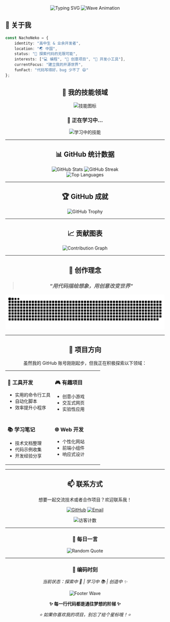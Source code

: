 <div align="center">

<!-- 动态打字效果标题 -->
<img src="https://readme-typing-svg.demolab.com?font=Fira+Code&size=32&duration=2800&pause=2000&color=A277FF&center=true&vCenter=true&width=940&lines=你好啊！👋+我是+NachoNeko;高中生+%7C+代码爱好者+%7C+创意实现者" alt="Typing SVG" />

<!-- 波浪分隔线 -->
<img src="https://raw.githubusercontent.com/mayhemantt/mayhemantt/Update/svg/Bottom.svg" alt="Wave Animation" />

</div>

## 🎯 关于我

```typescript
const NachoNeko = {
    identity: "高中生 & 业余开发者",
    location: "🌏 中国",
    status: "🚀 探索代码的无限可能",
    interests: ["💻 编程", "🎨 创意项目", "🔧 开发小工具"],
    currentFocus: "建立我的开源世界",
    funFact: "代码写得好，bug 少不了 😄"
};
```

<div align="center">

## 💫 我的技能领域

<img src="https://skillicons.dev/icons?i=py,js,html,css,git,github,vscode,linux&theme=dark" alt="技能图标" />

### 🌱 正在学习中...

<img src="https://skillicons.dev/icons?i=react,nodejs,typescript,docker&theme=dark" alt="学习中的技能" />

</div>

---

<div align="center">

## 📊 GitHub 统计数据

<!-- GitHub Stats Card -->
<img height="180em" src="https://github-readme-stats.vercel.app/api?username=imNachoNeko&show_icons=true&theme=radical&include_all_commits=true&count_private=true&hide_border=true&bg_color=0D1117&title_color=A277FF&icon_color=61DAFB&text_color=FFF" alt="GitHub Stats" />

<!-- GitHub Streak Stats -->
<img height="180em" src="https://github-readme-streak-stats.herokuapp.com/?user=imNachoNeko&theme=radical&hide_border=true&background=0D1117&stroke=A277FF&ring=A277FF&fire=FFB86C&currStreakLabel=FFB86C" alt="GitHub Streak" />

</div>

<div align="center">

<!-- 最常用的语言 -->
<img src="https://github-readme-stats.vercel.app/api/top-langs/?username=imNachoNeko&layout=compact&theme=radical&hide_border=true&bg_color=0D1117&title_color=A277FF&text_color=FFF" alt="Top Languages" />

</div>

---

<div align="center">

## 🏆 GitHub 成就

<img src="https://github-profile-trophy.vercel.app/?username=imNachoNeko&theme=radical&no-frame=true&no-bg=true&margin-w=4&column=7" alt="GitHub Trophy" />

</div>

---

<div align="center">

## 📈 贡献图表

<img src="https://github-readme-activity-graph.vercel.app/graph?username=imNachoNeko&bg_color=0D1117&color=A277FF&line=61DAFB&point=FFB86C&area=true&hide_border=true" alt="Contribution Graph" />

</div>

---

<div align="center">

## 🎨 创作理念

> ### *"用代码描绘想象，用创意改变世界"*

<img src="https://raw.githubusercontent.com/platane/snk/output/github-contribution-grid-snake-dark.svg" alt="Snake animation" />

</div>

---

<div align="center">

## 🌟 项目方向

虽然我的 GitHub 账号刚刚起步，但我正在积极探索以下领域：

<table>
<tr>
<td width="50%" valign="top">

### 🔨 工具开发
- 实用的命令行工具
- 自动化脚本
- 效率提升小程序

</td>
<td width="50%" valign="top">

### 🎮 有趣项目
- 创意小游戏
- 交互式网页
- 实验性应用

</td>
</tr>
<tr>
<td width="50%" valign="top">

### 📚 学习笔记
- 技术文档整理
- 代码示例收集
- 开发经验分享

</td>
<td width="50%" valign="top">

### 🌐 Web 开发
- 个性化网站
- 前端小组件
- 响应式设计

</td>
</tr>
</table>

</div>

---

<div align="center">

## 📫 联系方式

想要一起交流技术或者合作项目？欢迎联系我！

[![GitHub](https://img.shields.io/badge/GitHub-imNachoNeko-181717?style=for-the-badge&logo=github)](https://github.com/imNachoNeko)
[![Email](https://img.shields.io/badge/Email-联系我-EA4335?style=for-the-badge&logo=gmail&logoColor=white)](mailto:your-email@example.com)

<!-- 访客计数 -->
<img src="https://komarev.com/ghpvc/?username=imNachoNeko&color=blueviolet&style=for-the-badge&label=访客数" alt="访客计数" />

</div>

---

<div align="center">

### 💭 每日一言

<img src="https://quotes-github-readme.vercel.app/api?type=horizontal&theme=radical" alt="Random Quote" />

</div>

---

<div align="center">

### 🎵 编码时刻

*当前状态：探索中 🚀 | 学习中 📚 | 创造中 ✨*

<img src="https://raw.githubusercontent.com/Trilokia/Trilokia/379277808c61ef204768a61bbc5d25bc7798ccf1/bottom_header.svg" alt="Footer Wave" />

<!-- 底部标语 -->
**✨ 每一行代码都是通往梦想的阶梯 ✨**

*⭐ 如果你喜欢我的项目，别忘了给个星标哦！⭐*

</div>
